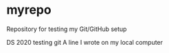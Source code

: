 # myrepo
Repository for testing my Git/GitHub setup

DS 2020 testing git
A line I wrote on my local computer  

